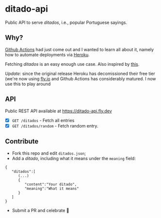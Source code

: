 # ditado-api
Public API to serve _ditados_, i.e., popular Portuguese sayings.

## Why?

[Github Actions](https://docs.github.com/en/free-pro-team@latest/actions/learn-github-actions/introduction-to-github-actions) had just come out and I wanted to learn all about it, namely how to automate deployments via [Heroku](https://heroku.com).

Fetching _ditados_ is an easy enough use case. Also inspired by [this](https://github.com/msramalho/json-tv-quotes).

*Update:* since the original release Heroku has decomissioned their free tier (we're now using [fly.io](https://fly.io) and Github Actions has considerably matured. I now use this to play around

## API

Public REST API available at https://ditado-api.fly.dev

- [x] `GET /ditados` - Fetch all entries
- [x] `GET /ditados/random` - Fetch random entry.

## Contribute

- Fork this repo and edit `ditados.json`;
- Add a _ditado_, including what it means under the `meaning` field:
```
{
   "ditados":[
      (...)
      {
         "content":"Your ditado",
         "meaning":"What it means"
      }
   ]
}
```
- Submit a PR and celebrate 🎉 





